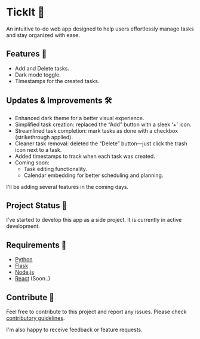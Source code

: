 # TickIt 📝

An intuitive to-do web app designed to help users effortlessly manage tasks and stay organized with ease.

## Features 🚀

* Add and Delete tasks.
* Dark mode toggle.
* Timestamps for the created tasks.

## Updates & Improvements 🛠️ 

* Enhanced dark theme for a better visual experience.
* Simplified task creation: replaced the “Add” button with a sleek ‘+’ icon.
* Streamlined task completion: mark tasks as done with a checkbox (strikethrough applied).
* Cleaner task removal: deleted the “Delete” button—just click the trash icon next to a task.
* Added timestamps to track when each task was created.
* Coming soon:
     * Task editing functionality.
     * Calendar embedding for better scheduling and planning.

I'll be adding several features in the coming days.

## Project Status 🚧 

I've started to develop this app as a side project. It is currently in active development.  

## Requirements 📌
- [Python](https://www.python.org/downloads/)
- [Flask](https://flask.palletsprojects.com/en/stable/installation/)
- [Node.js](https://nodejs.org/en/download)
- [React](https://react.dev/learn/installation) (Soon..)
  
## Contribute 🤝

Feel free to contribute to this project and report any issues. Please check [contributory guidelines](https://github.com/arnaveenkumar/flask_fast/blob/main/CONTRIBUTING.md).

I'm also happy to receive feedback or feature requests.
